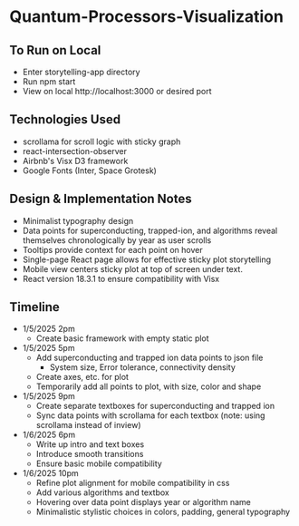 # Quantum-Processors-Visualization

## To Run on Local
- Enter storytelling-app directory
- Run npm start
- View on local http://localhost:3000 or desired port

## Technologies Used
- scrollama for scroll logic with sticky graph
- react-intersection-observer
- Airbnb's Visx D3 framework
- Google Fonts (Inter, Space Grotesk)

## Design & Implementation Notes
- Minimalist typography design
- Data points for superconducting, trapped-ion, and algorithms reveal themselves chronologically by year as user scrolls 
- Tooltips provide context for each point on hover
- Single-page React page allows for effective sticky plot storytelling
- Mobile view centers sticky plot at top of screen under text.
- React version 18.3.1 to ensure compatibility with Visx

## Timeline
- 1/5/2025 2pm
    - Create basic framework with empty static plot
- 1/5/2025 5pm
    - Add superconducting and trapped ion data points to json file
        - System size, Error tolerance, connectivity density
    - Create axes, etc. for plot
    - Temporarily add all points to plot, with size, color and shape
- 1/5/2025 9pm
    - Create separate textboxes for superconducting and trapped ion
    - Sync data points with scrollama for each textbox (note: using scrollama instead of inview)
- 1/6/2025 6pm
    - Write up intro and text boxes
    - Introduce smooth transitions
    - Ensure basic mobile compatibility
- 1/6/2025 10pm
    - Refine plot alignment for mobile compatibility in css
    - Add various algorithms and textbox
    - Hovering over data point displays year or algorithm name
    - Minimalistic stylistic choices in colors, padding, general typography